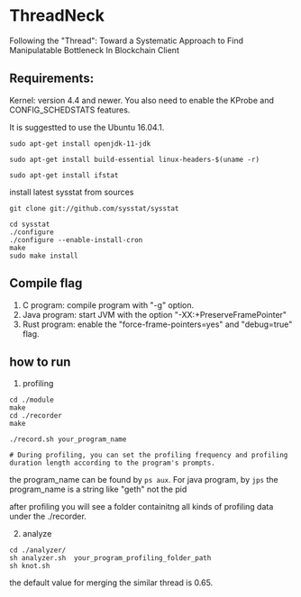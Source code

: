 # ThreadNeck
Following the "Thread": Toward a Systematic Approach to Find Manipulatable Bottleneck In Blockchain Client

## Requirements:
Kernel: version 4.4 and newer. You also need to enable the KProbe and CONFIG_SCHEDSTATS features.

It is suggestted to use the Ubuntu 16.04.1. 


```
sudo apt-get install openjdk-11-jdk

sudo apt-get install build-essential linux-headers-$(uname -r)

sudo apt-get install ifstat

```

install latest sysstat from sources

```
git clone git://github.com/sysstat/sysstat

cd sysstat
./configure
./configure --enable-install-cron
make
sudo make install
```


## Compile flag
1. C program: compile program with "-g" option.
2. Java program: start JVM with the option "-XX:+PreserveFramePointer"
3. Rust program:  enable the "force-frame-pointers=yes" and "debug=true" flag. 


## how to run

1. profiling
```
cd ./module
make
cd ./recorder
make

./record.sh your_program_name

# During profiling, you can set the profiling frequency and profiling duration length according to the program's prompts.
```


the program_name can be found by ```ps aux```. For java program, by ```jps```
the program_name is a string like "geth" not the pid

after profiling you will see a folder containitng all kinds of profiling data under the ./recorder.


2. analyze
```
cd ./analyzer/
sh analyzer.sh  your_program_profiling_folder_path
sh knot.sh
```


the default value for merging the similar thread is 0.65.







